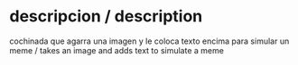 # descripcion / description

cochinada que agarra una imagen y le coloca texto encima para simular un meme
/
takes an image and adds text to simulate a meme

